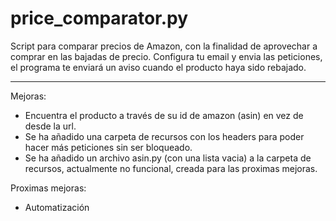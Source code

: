 # price_comparator.py
Script para comparar precios de Amazon, con la finalidad de aprovechar a comprar en las bajadas de precio.
Configura tu email y envia las peticiones, el programa te enviará un aviso cuando el producto haya sido rebajado.

____________________________

Mejoras:

- Encuentra el producto a través de su id de amazon (asin) en vez de desde la url. 
- Se ha añadido una carpeta de recursos con los headers para poder hacer más peticiones sin ser bloqueado.
- Se ha añadido un archivo asin.py (con una lista vacia) a la carpeta de recursos, actualmente no funcional, creada para las proximas mejoras.

Proximas mejoras:

- Automatización








